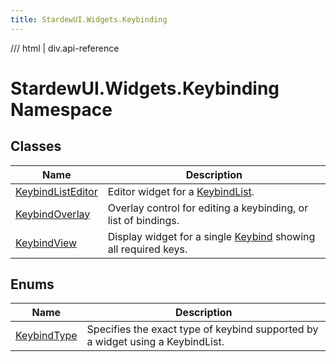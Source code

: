 ```yaml
---
title: StardewUI.Widgets.Keybinding
---
```


<link rel="stylesheet" href="/StardewUI/stylesheets/reference.css" />

/// html | div.api-reference

# StardewUI.Widgets.Keybinding Namespace

## Classes

| Name | Description |
| --- | --- |
| [KeybindListEditor](keybindlisteditor.md) | Editor widget for a [KeybindList](keybindlisteditor.md#keybindlist). |
| [KeybindOverlay](keybindoverlay.md) | Overlay control for editing a keybinding, or list of bindings. |
| [KeybindView](keybindview.md) | Display widget for a single [Keybind](keybindview.md#keybind) showing all required keys. |

## Enums

| Name | Description |
| --- | --- |
| [KeybindType](keybindtype.md) | Specifies the exact type of keybind supported by a widget using a KeybindList. |

